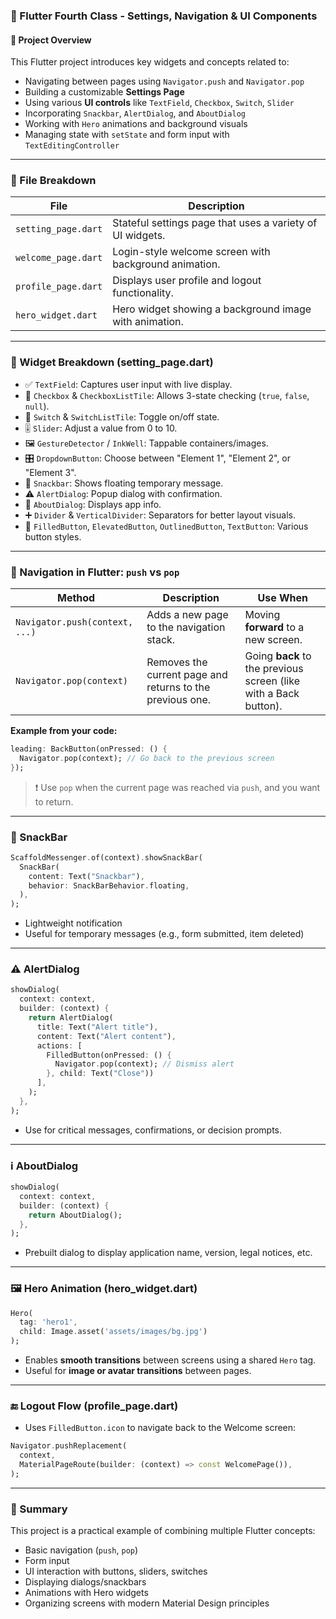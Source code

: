 ### 📱 Flutter Fourth Class - Settings, Navigation & UI Components

#### 🚀 Project Overview
This Flutter project introduces key widgets and concepts related to:
- Navigating between pages using `Navigator.push` and `Navigator.pop`
- Building a customizable **Settings Page**
- Using various **UI controls** like `TextField`, `Checkbox`, `Switch`, `Slider`
- Incorporating `Snackbar`, `AlertDialog`, and `AboutDialog`
- Working with `Hero` animations and background visuals
- Managing state with `setState` and form input with `TextEditingController`

---

### 📁 File Breakdown

| File | Description |
|------|-------------|
| `setting_page.dart` | Stateful settings page that uses a variety of UI widgets. |
| `welcome_page.dart` | Login-style welcome screen with background animation. |
| `profile_page.dart` | Displays user profile and logout functionality. |
| `hero_widget.dart` | Hero widget showing a background image with animation. |

---

### 🧩 Widget Breakdown (setting_page.dart)

- ✅ `TextField`: Captures user input with live display.
- 🔲 `Checkbox` & `CheckboxListTile`: Allows 3-state checking (`true`, `false`, `null`).
- 🔘 `Switch` & `SwitchListTile`: Toggle on/off state.
- 🎚️ `Slider`: Adjust a value from 0 to 10.
- 🖼️ `GestureDetector` / `InkWell`: Tappable containers/images.
- 🎛️ `DropdownButton`: Choose between "Element 1", "Element 2", or "Element 3".
- 📣 `Snackbar`: Shows floating temporary message.
- ⚠️ `AlertDialog`: Popup dialog with confirmation.
- 📝 `AboutDialog`: Displays app info.
- ➕ `Divider` & `VerticalDivider`: Separators for better layout visuals.
- 🎨 `FilledButton`, `ElevatedButton`, `OutlinedButton`, `TextButton`: Various button styles.

---

### 🔄 Navigation in Flutter: `push` vs `pop`

| Method | Description | Use When |
|--------|-------------|----------|
| `Navigator.push(context, ...)` | Adds a new page to the navigation stack. | Moving **forward** to a new screen. |
| `Navigator.pop(context)` | Removes the current page and returns to the previous one. | Going **back** to the previous screen (like with a Back button). |

**Example from your code:**
```dart
leading: BackButton(onPressed: () {
  Navigator.pop(context); // Go back to the previous screen
});
```

> ❗ Use `pop` when the current page was reached via `push`, and you want to return.

---

### 🔔 SnackBar

```dart
ScaffoldMessenger.of(context).showSnackBar(
  SnackBar(
    content: Text("Snackbar"),
    behavior: SnackBarBehavior.floating,
  ),
);
```
- Lightweight notification
- Useful for temporary messages (e.g., form submitted, item deleted)

---

### ⚠️ AlertDialog

```dart
showDialog(
  context: context,
  builder: (context) {
    return AlertDialog(
      title: Text("Alert title"),
      content: Text("Alert content"),
      actions: [
        FilledButton(onPressed: () {
          Navigator.pop(context); // Dismiss alert
        }, child: Text("Close"))
      ],
    );
  },
);
```
- Use for critical messages, confirmations, or decision prompts.

---

### ℹ️ AboutDialog

```dart
showDialog(
  context: context,
  builder: (context) {
    return AboutDialog();
  },
);
```
- Prebuilt dialog to display application name, version, legal notices, etc.

---

### 🖼️ Hero Animation (hero_widget.dart)

```dart
Hero(
  tag: 'hero1',
  child: Image.asset('assets/images/bg.jpg')
);
```
- Enables **smooth transitions** between screens using a shared `Hero` tag.
- Useful for **image or avatar transitions** between pages.

---

### 🔚 Logout Flow (profile_page.dart)

- Uses `FilledButton.icon` to navigate back to the Welcome screen:
```dart
Navigator.pushReplacement(
  context,
  MaterialPageRoute(builder: (context) => const WelcomePage()),
);
```

---

### 📝 Summary

This project is a practical example of combining multiple Flutter concepts:
- Basic navigation (`push`, `pop`)
- Form input
- UI interaction with buttons, sliders, switches
- Displaying dialogs/snackbars
- Animations with Hero widgets
- Organizing screens with modern Material Design principles
